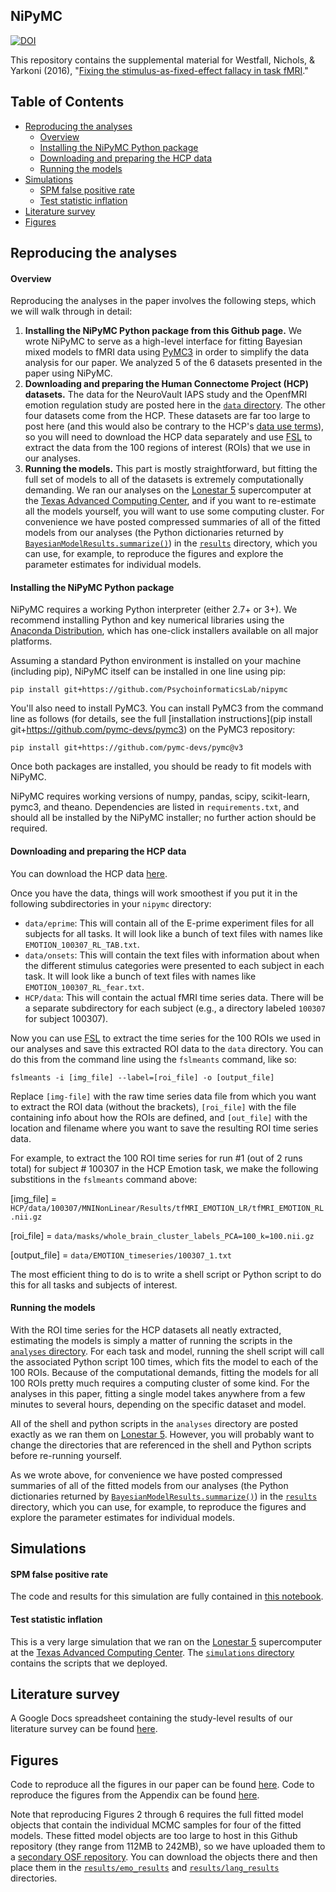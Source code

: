 NiPyMC
------
[![DOI](https://zenodo.org/badge/51732166.svg)](https://zenodo.org/badge/latestdoi/51732166)

This repository contains the supplemental material for Westfall, Nichols, & Yarkoni (2016), "[Fixing the stimulus-as-fixed-effect fallacy in task fMRI](https://wellcomeopenresearch.org/articles/1-23/)."

## Table of Contents
- [Reproducing the analyses](#reproducing-the-analyses)
    + [Overview](#overview)
    + [Installing the NiPyMC Python package](#installing-the-nipymc-python-package)
    + [Downloading and preparing the HCP data](#downloading-and-preparing-the-hcp-data)
    + [Running the models](#running-the-models)
- [Simulations](#simulations)
    + [SPM false positive rate](#spm-false-positive-rate)
    + [Test statistic inflation](#test-statistic-inflation)
- [Literature survey](#literature-survey)
- [Figures](#figures)

## Reproducing the analyses 

#### Overview

Reproducing the analyses in the paper involves the following steps, which we will walk through in detail: 

1. **Installing the NiPyMC Python package from this Github page.** We wrote NiPyMC to serve as a high-level interface for fitting Bayesian mixed models to fMRI data using [PyMC3](https://pymc-devs.github.io/pymc3/index.html) in order to simplify the data analysis for our paper. We analyzed 5 of the 6 datasets presented in the paper using NiPyMC.
2. **Downloading and preparing the Human Connectome Project (HCP) datasets.** The data for the NeuroVault IAPS study and the OpenfMRI emotion regulation study are posted here in the [`data` directory](data). The other four datasets come from the HCP. These datasets are far too large to post here (and this would also be contrary to the HCP's [data use terms](http://www.humanconnectome.org/data/data-use-terms/)), so you will need to download the HCP data separately and use [FSL](http://fsl.fmrib.ox.ac.uk/fsl/fslwiki/) to extract the data from the 100 regions of interest (ROIs) that we use in our analyses.
3. **Running the models.** This part is mostly straightforward, but fitting the full set of models to all of the datasets is extremely computationally demanding. We ran our analyses on the [Lonestar 5](https://www.tacc.utexas.edu/systems/lonestar) supercomputer at the [Texas Advanced Computing Center](https://www.tacc.utexas.edu/home), and if you want to re-estimate all the models yourself, you will want to use some computing cluster. For convenience we have posted compressed summaries of all of the fitted models from our analyses (the Python dictionaries returned by [`BayesianModelResults.summarize()`](nipymc/model.py)) in the [`results`](results) directory, which you can use, for example, to reproduce the figures and explore the parameter estimates for individual models.

#### Installing the NiPyMC Python package

NiPyMC requires a working Python interpreter (either 2.7+ or 3+). We recommend installing Python and key numerical libraries using the [Anaconda Distribution](https://www.continuum.io/downloads), which has one-click installers available on all major platforms.

Assuming a standard Python environment is installed on your machine (including pip), NiPyMC itself can be installed in one line using pip:

    pip install git+https://github.com/PsychoinformaticsLab/nipymc

You'll also need to install PyMC3. You can install PyMC3 from the command line as follows (for details, see the full [installation instructions](pip install git+https://github.com/pymc-devs/pymc3) on the PyMC3 repository:

    pip install git+https://github.com/pymc-devs/pymc@v3

Once both packages are installed, you should be ready to fit models with NiPyMC.

NiPyMC requires working versions of numpy, pandas, scipy, scikit-learn, pymc3, and theano. Dependencies are listed in `requirements.txt`, and should all be installed by the NiPyMC installer; no further action should be required.

#### Downloading and preparing the HCP data

You can download the HCP data [here](http://www.humanconnectome.org/data/).

Once you have the data, things will work smoothest if you put it in the following subdirectories in your `nipymc` directory:

- `data/eprime`: This will contain all of the E-prime experiment files for all subjects for all tasks. It will look like a bunch of text files with names like `EMOTION_100307_RL_TAB.txt`.
- `data/onsets`: This will contain the text files with information about when the different stimulus categories were presented to each subject in each task. It will look like a bunch of text files with names like `EMOTION_100307_RL_fear.txt`.
- `HCP/data`: This will contain the actual fMRI time series data. There will be a separate subdirectory for each subject (e.g., a directory labeled `100307` for subject 100307).

Now you can use [FSL](http://fsl.fmrib.ox.ac.uk/fsl/fslwiki/) to extract the time series for the 100 ROIs we used in our analyses and save this extracted ROI data to the `data` directory. You can do this from the command line using the `fslmeants` command, like so:
```
fslmeants -i [img_file] --label=[roi_file] -o [output_file]
```
Replace `[img-file]` with the raw time series data file from which you want to extract the ROI data (without the brackets), `[roi_file]` with the file containing info about how the ROIs are defined, and `[out_file]` with the location and filename where you want to save the resulting ROI time series data.

For example, to extract the 100 ROI time series for run #1 (out of 2 runs total) for subject # 100307 in the HCP Emotion task, we make the following substitions in the `fslmeants` command above:

[img_file] = 
`HCP/data/100307/MNINonLinear/Results/tfMRI_EMOTION_LR/tfMRI_EMOTION_RL.nii.gz`

[roi_file] =
`data/masks/whole_brain_cluster_labels_PCA=100_k=100.nii.gz`

[output_file] =
`data/EMOTION_timeseries/100307_1.txt`

The most efficient thing to do is to write a shell script or Python script to do this for all tasks and subjects of interest.

#### Running the models

With the ROI time series for the HCP datasets all neatly extracted, estimating the models is simply a matter of running the scripts in the [`analyses` directory](analyses). For each task and model, running the shell script will call the associated Python script 100 times, which fits the model to each of the 100 ROIs. Because of the computational demands, fitting the models for all 100 ROIs pretty much requires a computing cluster of some kind. For the analyses in this paper, fitting a single model takes anywhere from a few minutes to several hours, depending on the specific dataset and model.

All of the shell and python scripts in the `analyses` directory are posted exactly as we ran them on [Lonestar 5](https://www.tacc.utexas.edu/systems/lonestar). However, you will probably want to change the directories that are referenced in the shell and Python scripts before re-running yourself.

As we wrote above, for convenience we have posted compressed summaries of all of the fitted models from our analyses (the Python dictionaries returned by [`BayesianModelResults.summarize()`](nipymc/model.py)) in the [`results`](results) directory, which you can use, for example, to reproduce the figures and explore the parameter estimates for individual models.

## Simulations

#### SPM false positive rate

The code and results for this simulation are fully contained in [this notebook](simulations/xsim_false_positive.ipynb).

#### Test statistic inflation

This is a very large simulation that we ran on the [Lonestar 5](https://www.tacc.utexas.edu/systems/lonestar) supercomputer at the [Texas Advanced Computing Center](https://www.tacc.utexas.edu/home). The [`simulations` directory](simulations) contains the scripts that we deployed.

## Literature survey

A Google Docs spreadsheet containing the study-level results of our literature survey can be found [here](https://www.google.com/url?q=https://docs.google.com/spreadsheets/d/1KUgrEyPpDsdY0GHKirfrJSuvkAyEzO7r9y32srOCkTg/edit?usp%3Dsharing&sa=D&ust=1474344243179000&usg=AFQjCNGbPjUM3jcmhmNpPD24qxMCv4XK9Q).

## Figures

Code to reproduce all the figures in our paper can be found [here](figures). Code to reproduce the figures from the Appendix can be found [here](simulations/xsim_figures.R).

Note that reproducing Figures 2 through 6 requires the full fitted model objects that contain the individual MCMC samples for four of the fitted models. These fitted model objects are too large to host in this Github repository (they range from 112MB to 242MB), so we have uploaded them to a [secondary OSF repository](https://osf.io/84yq2/files/). You can download the objects there and then place them in the [`results/emo_results`](results/emo_results) and [`results/lang_results`](results/lang_results) directories.

